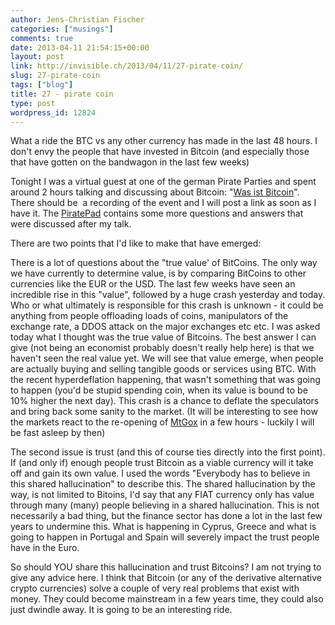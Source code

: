 ```yaml
---
author: Jens-Christian Fischer
categories: ["musings"]
comments: true
date: 2013-04-11 21:54:15+00:00
layout: post
link: http://invisible.ch/2013/04/11/27-pirate-coin/
slug: 27-pirate-coin
tags: ["blog"]
title: 27 - pirate coin
type: post
wordpress_id: 12824
---
```


What a ride the BTC vs any other currency has made in the last 48 hours. I don't envy the people that have invested in Bitcoin (and especially those that have gotten on the bandwagon in the last few weeks)

Tonight I was a virtual guest at one of the german Pirate Parties and spent around 2 hours talking and discussing about Bitcoin: "[Was ist Bitcoin](http://www.geldsystempiraten.de/wp/was-ist-bitcoin-expertengesprach-zum-thema-im-mumble/)". There should be  a recording of the event and I will post a link as soon as I have it. The [PiratePad](https://aggeldordnungundfinanzpolitik.piratenpad.de/6204) contains some more questions and answers that were discussed after my talk.

There are two points that I'd like to make that have emerged:

There is a lot of questions about the "true value' of BitCoins. The only way we have currently to determine value, is by comparing BitCoins to other currencies like the EUR or the USD. The last few weeks have seen an incredible rise in this "value", followed by a huge crash yesterday and today. Who or what ultimately is responsible for this crash is unknown - it could be anything from people offloading loads of coins, manipulators of the exchange rate, a DDOS attack on the major exchanges etc etc. I was asked today what I thought was the true value of Bitcoins. The best answer I can give (not being an economist probably doesn't really help here) is that we haven't seen the real value yet. We will see that value emerge, when people are actually buying and selling tangible goods or services using BTC. With the recent hyperdeflation happening, that wasn't something that was going to happen (you'd be stupid spending coin, when its value is bound to be 10% higher the next day). This crash is a chance to deflate the speculators and bring back some sanity to the market. (It will be interesting to see how the markets react to the re-opening of [MtGox](http://mtgox.com) in a few hours - luckily I will be fast asleep by then)

The second issue is trust (and this of course ties directly into the first point). If (and only if) enough people trust Bitcoin as a viable currency will it take off and gain its own value. I used the words "Everybody has to believe in this shared hallucination" to describe this. The shared hallucination by the way, is not limited to Bitoins, I'd say that any FIAT currency only has value through many (many) people believing in a shared hallucination. This is not necessarily a bad thing, but the finance sector has done a lot in the last few years to undermine this. What is happening in Cyprus, Greece and what is going to happen in Portugal and Spain will severely impact the trust people have in the Euro.

So should YOU share this hallucination and trust Bitcoins? I am not trying to give any advice here. I think that Bitcoin (or any of the derivative alternative crypto currencies) solve a couple of very real problems that exist with money. They could become mainstream in a few years time, they could also just dwindle away. It is going to be an interesting ride.



